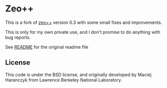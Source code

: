 # Zeo++

This is a fork of [zeo++](http://www.maciejharanczyk.info/Zeopp/) version 0.3
with some small fixes and improvements.

This is only for my own private use, and I don't promise to do anything with
bug reports.

See [README](README) for the original readme file

## License

This code is under the BSD license, and originally developed by Maciej Haranczyk
from Lawrence Berkeley National Laboratory.
